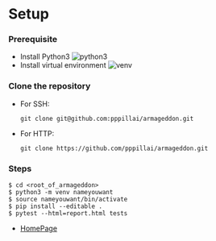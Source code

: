 # Setup

### Prerequisite
- Install Python3 ![python3](https://realpython.com/installing-python/)
- Install virtual environment ![venv](https://packaging.python.org/guides/installing-using-pip-and-virtual-environments/)

### Clone the repository
  - For SSH: 
    
    `git clone git@github.com:pppillai/armageddon.git`
    
  - For HTTP: 

    `git clone https://github.com/pppillai/armageddon.git`
    
### Steps
 
    $ cd <root_of_armageddon>
    $ python3 -m venv nameyouwant
    $ source nameyouwant/bin/activate
    $ pip install --editable .
    $ pytest --html=report.html tests
    
    
    
- [HomePage](../README.md)